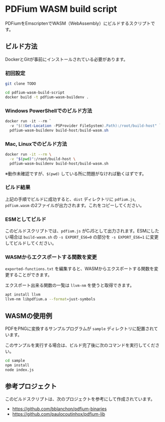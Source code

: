 # PDFium WASM build script

PDFiumをEmscriptenでWASM（WebAssembly）にビルドするスクリプトです。

## ビルド方法

DockerとGitが事前にインストールされている必要があります。

### 初回設定

```sh
git clone TODO

cd pdfium-wasm-build-script
docker build -t pdfium-wasm-buildenv .
```

### Windows PowerShellでのビルド方法

```powershell
docker run -it --rm `
  -v "$((Get-Location -PSProvider FileSystem).Path):/root/build-host" `
  pdfium-wasm-buildenv build-host/build-wasm.sh
```

### Mac, Linuxでのビルド方法

```sh
docker run -it --rm \
  -v "$(pwd)":/root/build-host \
  pdfium-wasm-buildenv build-host/build-wasm.sh
```

※動作未確認ですが、`$(pwd)` している所に問題がなければ動くはずです。

### ビルド結果

上記の手順でビルドに成功すると、`dist` ディレクトリに `pdfium.js`, `pdfium.wasm` の2ファイルが出力されます。これをコピーしてください。

### ESMとしてビルド

このビルドスクリプトでは、`pdfium.js` がCJSとして出力されます。ESMにしたい場合は `build-wasm.sh` の `-s EXPORT_ES6=0` の部分を `-s EXPORT_ES6=1` に変更してビルドしてください。

### WASMからエクスポートする関数を変更

`exported-functions.txt` を編集すると、WASMからエクスポートする関数を変更することができます。

エクスポート出来る関数の一覧は `llvm-nm` を使うと取得できます。

```sh
apt install llvm
llvm-nm libpdfium.a --format=just-symbols
```

## WASMの使用例

PDFをPNGに変換するサンプルプログラムが `sample` ディレクトリに配置されています。

このサンプルを実行する場合は、ビルド完了後に次のコマンドを実行してください。

```sh
cd sample
npm install
node index.js
```

## 参考プロジェクト

このビルドスクリプトは、次のプロジェクトを参考にして作成されています。

* https://github.com/bblanchon/pdfium-binaries
* https://github.com/paulocoutinhox/pdfium-lib
